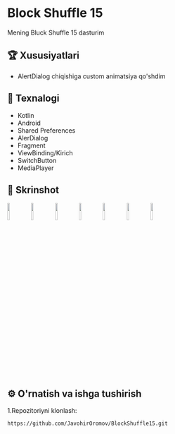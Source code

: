 # Block Shuffle 15

Mening Bluck Shuffle 15 dasturim

## 🏆 Xususiyatlari

- AlertDialog chiqishiga custom animatsiya qo'shdim

## 🚀 Texnalogi

- Kotlin
- Android
- Shared Preferences
- AlerDialog
- Fragment
- ViewBinding/Kirich
- SwitchButton
- MediaPlayer

## 📸 Skrinshot
<p float="left">
  <img src="https://drive.google.com/uc?export=view&id=1zVJJZHneLpiLjw3NnBAC0Vr8NS0IPKtt" width="10%" />
  <img src="https://drive.google.com/uc?export=view&id=1pk0NMdE012GSzODf_4XRyH0g7p9RsF89" width="10%" />
  <img src="https://drive.google.com/uc?export=view&id=1HheCwFXWQ3Fh0NOudv6XxC_1HJJFtUDT" width="10%" />
  <img src="https://drive.google.com/uc?export=view&id=1HheCwFXWQ3Fh0NOudv6XxC_1HJJFtUDT" width="10%" />
   <img src="https://drive.google.com/uc?export=view&id=1YWKREIqMwfJ3KYN43RwdV4OcJqmshPU8" width="10%" />
  <img src="https://drive.google.com/uc?export=view&id=1TwcEUXMHUmadhATKFfAYP081wjPp6r2f" width="10%" />
  <img src="https://drive.google.com/uc?export=view&id=1P7-GS7ZDJyHzgDTfLkN8MoLVqIH8gpxS" width="10%" />
</p>

## ⚙️ O'rnatish va ishga tushirish

1.Repozitoriyni klonlash:

```bash
https://github.com/JavohirOromov/BlockShuffle15.git
